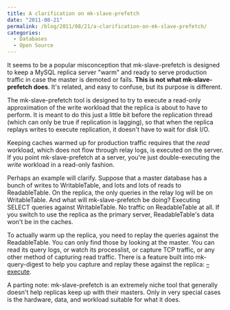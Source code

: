 ```yaml
---
title: A clarification on mk-slave-prefetch
date: "2011-08-21"
permalink: /blog/2011/08/21/a-clarification-on-mk-slave-prefetch/
categories:
  - Databases
  - Open Source
---
```

It seems to be a popular misconception that mk-slave-prefetch is designed to keep a MySQL replica server "warm" and ready to serve production traffic in case the master is demoted or fails. **This is not what mk-slave-prefetch does**. It's related, and easy to confuse, but its purpose is different.

The mk-slave-prefetch tool is designed to try to execute a read-only approximation of the write workload that the replica is about to have to perform. It is meant to do this just a little bit before the replication thread (which can only be true if replication is lagging), so that when the replica replays writes to execute replication, it doesn't have to wait for disk I/O.

Keeping caches warmed up for production traffic requires that the *read* workload, which does not flow through relay logs, is executed on the server. If you point mk-slave-prefetch at a server, you're just double-executing the *write* workload in a read-only fashion.

Perhaps an example will clarify. Suppose that a master database has a bunch of writes to WritableTable, and lots and lots of reads to ReadableTable. On the replica, the only queries in the relay log will be on WritableTable. And what will mk-slave-prefetch be doing? Executing SELECT queries against WritableTable. No traffic on ReadableTable at all. If you switch to use the replica as the primary server, ReadableTable's data won't be in the caches.

To actually warm up the replica, you need to replay the queries against the ReadableTable. You can only find those by looking at the master. You can read its query logs, or watch its processlist, or capture TCP traffic, or any other method of capturing read traffic. There is a feature built into mk-query-digest to help you capture and replay these against the replica: [&#8211;execute][1].

A parting note: mk-slave-prefetch is an extremely niche tool that generally doesn't help replicas keep up with their masters. Only in very special cases is the hardware, data, and workload suitable for what it does.

 [1]: http://www.maatkit.org/doc/mk-query-digest.html#execute
